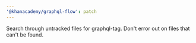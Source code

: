 ```yaml
---
'@khanacademy/graphql-flow': patch
---
```


Search through untracked files for graphql-tag. Don't error out on files that can't be found.
